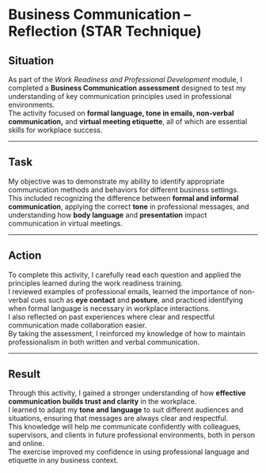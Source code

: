 # Business Communication – Reflection (STAR Technique)

## Situation
As part of the *Work Readiness and Professional Development* module, I completed a **Business Communication assessment** designed to test my understanding of key communication principles used in professional environments.  
The activity focused on **formal language, tone in emails, non-verbal communication,** and **virtual meeting etiquette**, all of which are essential skills for workplace success.

---

## Task
My objective was to demonstrate my ability to identify appropriate communication methods and behaviors for different business settings.  
This included recognizing the difference between **formal and informal communication**, applying the correct **tone** in professional messages, and understanding how **body language** and **presentation** impact communication in virtual meetings.

---

## Action
To complete this activity, I carefully read each question and applied the principles learned during the work readiness training.  
I reviewed examples of professional emails, learned the importance of non-verbal cues such as **eye contact** and **posture**, and practiced identifying when formal language is necessary in workplace interactions.  
I also reflected on past experiences where clear and respectful communication made collaboration easier.  
By taking the assessment, I reinforced my knowledge of how to maintain professionalism in both written and verbal communication.

---

## Result
Through this activity, I gained a stronger understanding of how **effective communication builds trust and clarity** in the workplace.  
I learned to adapt my **tone and language** to suit different audiences and situations, ensuring that messages are always clear and respectful.  
This knowledge will help me communicate confidently with colleagues, supervisors, and clients in future professional environments, both in person and online.  
The exercise improved my confidence in using professional language and etiquette in any business context.

